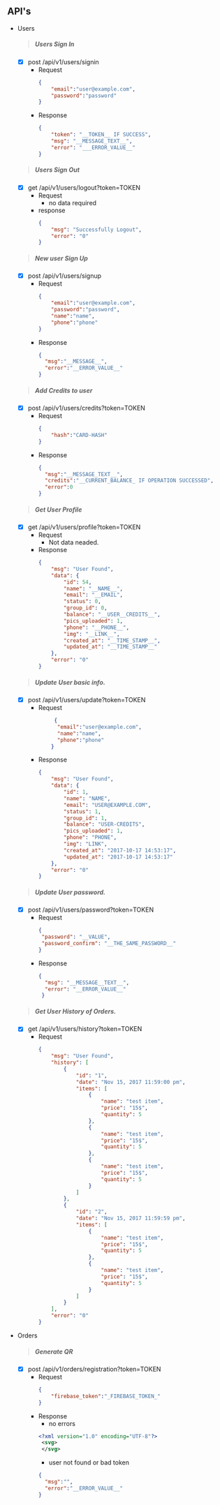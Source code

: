 API's
-
* Users
    > ##### Users Sign In  
    - [X] <a>post</a>  /api/v1/users/signin
        * Request
            ```json
            {
                "email":"user@example.com",
                "password":"password"
            }
            ```
        * Response 
            ```json 
            {
                "token": "__TOKEN__ IF SUCCESS",
                "msg": "__MESSAGE_TEXT__",
                "error": "___ERROR_VALUE__"
            }
            ```
    > ##### Users Sign Out  
    - [X] <a>get</a>  /api/v1/users/logout?token=TOKEN
        * Request
            - no data required
        * response
            ```json
            {
                "msg": "Successfully Logout",
                "error": "0"
            }
            ```
            
    > ##### New user Sign Up
    - [x] <a>post </a> /api/v1/users/signup
        * Request
            ```json
            {
                "email":"user@example.com",
                "password":"password",
                "name":"name",
                "phone":"phone"
            }
            ```
        * Response
            ```json
            {
              "msg":"__MESSAGE__",
              "error":"__ERROR_VALUE__"
            }
            ```
    > ##### Add Credits to user
    - [x] <a>post </a> /api/v1/users/credits?token=TOKEN
        * Request
            ```json
            {
                "hash":"CARD-HASH"
            }
            ```
        * Response 
            ```json
            {
              "msg":"__MESSAGE_TEXT__",
              "credits":"__CURRENT_BALANCE_ IF OPERATION SUCCESSED",
              "error":0 
            }
            ```
    > ##### Get User Profile
    - [x] <a>get </a> /api/v1/users/profile?token=TOKEN
        * Request
            - Not data neaded.
        * Response
            ```json
            {
                "msg": "User Found",
                "data": {
                    "id": 54,
                    "name": "__NAME__",
                    "email": "__EMAIL",
                    "status": 0,
                    "group_id": 0,
                    "balance": "__USER__CREDITS__",
                    "pics_uploaded": 1,
                    "phone": "__PHONE__",
                    "img": "__LINK__",
                    "created_at": "__TIME_STAMP__",
                    "updated_at": "__TIME_STAMP__"
                },
                "error": "0"
            }
            ```
    > ##### Update User basic info.
    - [x] <a>post </a> /api/v1/users/update?token=TOKEN
        * Request
            ```json
                 {
                  "email":"user@example.com",
                  "name":"name",
                  "phone":"phone"
                }
            ```
        * Response 
            ```json
            {
                "msg": "User Found",
                "data": {
                    "id": 1,
                    "name": "NAME",
                    "email": "USER@EXAMPLE.COM",
                    "status": 1,
                    "group_id": 1,
                    "balance": "USER-CREDITS",
                    "pics_uploaded": 1,
                    "phone": "PHONE",
                    "img": "LINK",
                    "created_at": "2017-10-17 14:53:17",
                    "updated_at": "2017-10-17 14:53:17"
                },
                "error": "0"
            }
            ```
    > ##### Update User password.
    - [x] <a>post </a> /api/v1/users/password?token=TOKEN
        * Request
             ```json
            {
              "password": "__VALUE",
              "password_confirm": "__THE_SAME_PASSWORD__"
            }
            ```
        * Response
            ```json
            {
              "msg": "__MESSAGE__TEXT__",
              "error": "__ERROR_VALUE__"
             }
            ```
    > ##### Get User History of Orders.
    - [x] <a>get</a> /api/v1/users/history?token=TOKEN
        * Request
            ```json
            {
                "msg": "User Found",
                "history": [
                    {
                        "id": "1",
                        "date": "Nov 15, 2017 11:59:00 pm",
                        "items": [
                            {
                                "name": "test item",
                                "price": "15$",
                                "quantity": 5
                            },
                            {
                                "name": "test item",
                                "price": "15$",
                                "quantity": 5
                            },
                            {
                                "name": "test item",
                                "price": "15$",
                                "quantity": 5
                            }
                        ]
                    },
                    {
                        "id": "2",
                        "date": "Nov 15, 2017 11:59:59 pm",
                        "items": [
                            {
                                "name": "test item",
                                "price": "15$",
                                "quantity": 5
                            },
                            {
                                "name": "test item",
                                "price": "15$",
                                "quantity": 5
                            }
                        ]
                    }
                ],
                "error": "0"
            }
            ```
* Orders
    > ##### Generate QR
    - [X] <a>post</a>  /api/v1/orders/registration?token=TOKEN
        * Request
            ```json
            {
                "firebase_token":"_FIREBASE_TOKEN_"
            }
            ```
        * Response 
            -   no errors
            ```xml
          <?xml version="1.0" encoding="UTF-8"?>
             <svg>
             </svg>
            ```
            *  user not found or  bad token
            ```json
            {
              "msg":"",
              "error":"__ERROR_VALUE__"
            }
            ```
